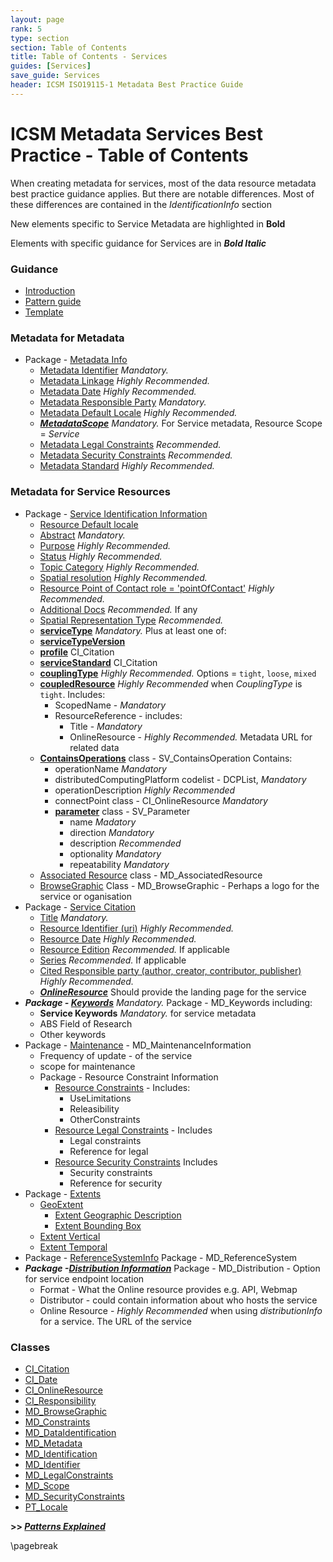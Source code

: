 ```yaml
---
layout: page
rank: 5
type: section
section: Table of Contents
title: Table of Contents - Services
guides: [Services]
save_guide: Services
header: ICSM ISO19115-1 Metadata Best Practice Guide
---
```

#  ICSM Metadata Services Best Practice - Table of Contents

When creating metadata for services, most of the data resource metadata best practice guidance applies. But there are notable differences. Most of these differences are contained in the *IdentificationInfo* section

New elements specific to Service Metadata are highlighted in **Bold**

Elements with specific guidance for Services are in **_Bold Italic_**

### Guidance
- [Introduction](./MetadataForServicesGuide)
- [Pattern guide](./PatternGuide)
- [Template](./Template)

### Metadata for Metadata
- Package - [Metadata Info](./class-MD_Metadata )  
  - [Metadata Identifier](./MetadataIdentifier)  *Mandatory.*
  - [Metadata Linkage](./MetadataLinkage)  *Highly Recommended.*
  - [Metadata Date](./MetadataDate)  *Highly Recommended.*
  - [Metadata Responsible Party](./MetadataContact)  *Mandatory.*
  - [Metadata Default Locale](./MetadataLocale)  *Highly Recommended.*
  - **_[MetadataScope](./MetadataScope)_** *Mandatory.* For Service metadata, Resource Scope = *Service*
  - [Metadata Legal Constraints](./MetadataLegalConstraints) *Recommended.*
  - [Metadata Security Constraints](./MetadataSecurityConstraints) *Recommended.*
  - [Metadata Standard](./MetadataStandard) *Highly Recommended.*

  
### Metadata for Service Resources
- Package - [Service Identification Information](./ServiceIdentification)
    - [Resource Default locale](./ResourceLocale)
    - [Abstract](./Abstract)  *Mandatory.*
    - [Purpose](./Purpose)  *Highly Recommended.*
    - [Status](./Status)  *Highly Recommended.*
    - [Topic Category](./TopicCategory)  *Highly Recommended.*
    - [Spatial resolution](./SpatialResolution)  *Highly Recommended.*
    - [Resource Point of Contact  role = 'pointOfContact'](./ResourcePointOfContact) *Highly Recommended.*
    - [Additional Docs](./AdditionalDocs)  *Recommended.* If any
    - [Spatial Representation Type](./SpatialRepresentationType)  *Recommended.*
  - **[serviceType](./ServiceType)**  *Mandatory.* Plus at least one of:
  - **[serviceTypeVersion](./ServiceTypeVersion)**
  - **[profile](./ServiceProfile)**  CI_Citation
  - **[serviceStandard](./ServiceStandard)**  CI_Citation
  - **[couplingType](./CouplingType)** *Highly Recommended.* Options = `tight`, `loose`, `mixed`
  - **[coupledResource](./CoupledResource)** *Highly Recommended* when *CouplingType* is `tight`. Includes:  
    - ScopedName - *Mandatory*
    - ResourceReference - includes:
      - Title - *Mandatory*
      - OnlineResource - *Highly Recommended.* Metadata URL for related data
  - **[ContainsOperations](./ContainsOperations)** class - SV_ContainsOperation   Contains:
    - operationName  *Mandatory*
    - distributedComputingPlatform  codelist - DCPList, *Mandatory*
    - operationDescription  *Highly Recommended*
    - connectPoint  class - CI_OnlineResource *Mandatory*
    - **[parameter](./Parameter)** class - SV_Parameter
      - name  *Madatory*
      - direction  *Mandatory*
      - description *Recommended*
      - optionality  *Mandatory*
      - repeatability  *Mandatory*
  - [Associated Resource](./AssociatedResources)   class - MD_AssociatedResource
  - [BrowseGraphic](./BrowseGraphic)  Class - MD_BrowseGraphic  - Perhaps a logo for the service or oganisation 
- Package - [Service Citation](./ResourceCitation) 
  - [Title](./ResourceTitle) *Mandatory.*
  - [Resource Identifier (uri)](./ResourceIdentifier) *Highly Recommended.*
  - [Resource Date](./ResourceDate) *Highly Recommended.*
  - [Resource Edition](./ResourceEdition) *Recommended.* If applicable
  - [Series](./ResourceSeries) *Recommended.* If applicable
  - [Cited Responsible party (author, creator, contributor, publisher)](./ResourceResponsibleParty) *Highly Recommended.*
  - **_[OnlineResource](./class-CI_OnlineResource)_**  Should provide the landing page for the service
- **_Package - [Keywords](./Keywords)_** *Mandatory.* Package - MD_Keywords  including:  
  - **Service Keywords** *Mandatory.* for service metadata
  - ABS Field of Research
  - Other keywords
- Package - [Maintenance](./Maintenance) -  MD_MaintenanceInformation   
  - Frequency of update - of the service
  - scope for maintenance
  - Package - Resource Constraint Information
	- [Resource Constraints](./ResourceOtherConstraints) - Includes:
	  - UseLimitations
	  - Releasibility
	  - OtherConstraints
	- [Resource Legal Constraints](./ResourceLegalConstraints) - Includes
	  - Legal constraints
	  - Reference for legal
	- [Resource Security Constraints](./ResourceSecurityConstraints) Includes
	  - Security constraints
	  - Reference for security
- Package - [Extents](./ResourceExtent)  
  - [GeoExtent](./GeographicExtent)
	- [Extent Geographic Description](./ExtentGeographicDescription)
	- [Extent Bounding Box](./ExtentBoundingBox)
  - [Extent Vertical](./VerticalExtent)
  - [Extent Temporal](./TemporalExtents) 
- Package - [ReferenceSystemInfo](./SpatialReferenceSystem)   Package - MD_ReferenceSystem
- **_Package -[Distribution Information](./DistributionInfo)_**   Package - MD_Distribution - Option for service endpoint location
  - Format - What the Online resource provides e.g. API, Webmap
  - Distributor - could contain information about who hosts the service
  - Online Resource - *Highly Recommended* when using  *distributionInfo* for a service. The URL of the service

### Classes 
- [CI_Citation](./class-CI_Citation)
- [CI_Date](./class-CI_Date)
- [CI_OnlineResource](./class-CI_OnlineResource)
- [CI_Responsibility](./class-CI_Responsibility)
- [MD_BrowseGraphic](./class-MD_BrowseGraphic)
- [MD_Constraints](./class-MD_Constraints)
- [MD_DataIdentification](./class-MD_DataIdentification)
- [MD_Metadata](./class-MD_Metadata)
- [MD_Identification](./class-MD_Identification)
- [MD_Identifier](./class-MD_Identifier)
- [MD_LegalConstraints](./class-MD_LegalConstraints)
- [MD_Scope](./class-MD_Scope) 
- [MD_SecurityConstraints](./class-MD_SecurityConstraints)
- [PT_Locale](./PT_Locale)

**>> [*Patterns Explained*](./PatternGuide)**

\pagebreak
